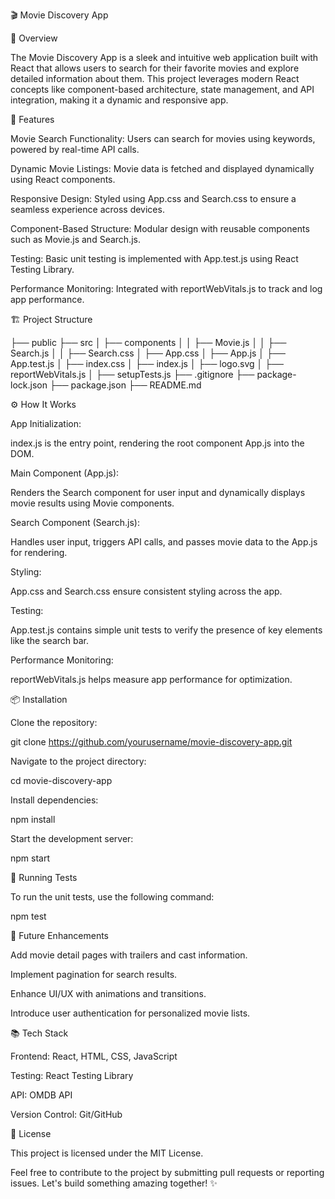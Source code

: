🎬 Movie Discovery App

🚀 Overview

The Movie Discovery App is a sleek and intuitive web application built with React that allows users to search for their favorite movies and explore detailed information about them. This project leverages modern React concepts like component-based architecture, state management, and API integration, making it a dynamic and responsive app.

🌟 Features

Movie Search Functionality: Users can search for movies using keywords, powered by real-time API calls.

Dynamic Movie Listings: Movie data is fetched and displayed dynamically using React components.

Responsive Design: Styled using App.css and Search.css to ensure a seamless experience across devices.

Component-Based Structure: Modular design with reusable components such as Movie.js and Search.js.

Testing: Basic unit testing is implemented with App.test.js using React Testing Library.

Performance Monitoring: Integrated with reportWebVitals.js to track and log app performance.

🏗️ Project Structure

├── public
├── src
│   ├── components
│   │   ├── Movie.js
│   │   ├── Search.js
│   │   ├── Search.css
│   ├── App.css
│   ├── App.js
│   ├── App.test.js
│   ├── index.css
│   ├── index.js
│   ├── logo.svg
│   ├── reportWebVitals.js
│   ├── setupTests.js
├── .gitignore
├── package-lock.json
├── package.json
├── README.md

⚙️ How It Works

App Initialization:

index.js is the entry point, rendering the root component App.js into the DOM.

Main Component (App.js):

Renders the Search component for user input and dynamically displays movie results using Movie components.

Search Component (Search.js):

Handles user input, triggers API calls, and passes movie data to the App.js for rendering.

Styling:

App.css and Search.css ensure consistent styling across the app.

Testing:

App.test.js contains simple unit tests to verify the presence of key elements like the search bar.

Performance Monitoring:

reportWebVitals.js helps measure app performance for optimization.

📦 Installation

Clone the repository:

git clone https://github.com/yourusername/movie-discovery-app.git

Navigate to the project directory:

cd movie-discovery-app

Install dependencies:

npm install

Start the development server:

npm start

🧪 Running Tests

To run the unit tests, use the following command:

npm test

🚧 Future Enhancements

Add movie detail pages with trailers and cast information.

Implement pagination for search results.

Enhance UI/UX with animations and transitions.

Introduce user authentication for personalized movie lists.

📚 Tech Stack

Frontend: React, HTML, CSS, JavaScript

Testing: React Testing Library

API: OMDB API

Version Control: Git/GitHub

📄 License

This project is licensed under the MIT License.

Feel free to contribute to the project by submitting pull requests or reporting issues. Let's build something amazing together! ✨
